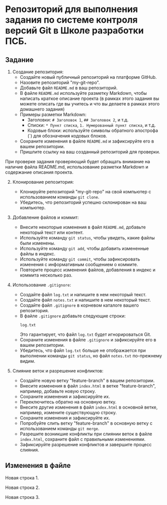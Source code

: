 # Репозиторий для выполнения задания по системе контроля версий Git в Школе разработки ПСБ.
## Задание

1. Создание репозитория:
   - Создайте новый публичный репозиторий на платформе GitHub.
   - Назовите репозиторий "my-git-repo".
   - Добавьте файл `README.md` в ваш репозиторий.
   - В файле `README.md` используйте разметку Markdown, чтобы написать краткое описание проекта (в рамках этого задания вы можете описать где вы учитесь и что вы делаете в рамках этого домашнего задания)
   - Примеры разметки Markdown:
     - Заголовки: `# Заголовок 1`, `## Заголовок 2`, и т.д.
     - Списки: `* Пункт списка`, `1. Нумерованный пункт списка`, и т.д.
     - Кодовые блоки: используйте символы обратного апострофа (`) для обозначения кодовых блоков.
   - Сохраните изменения в файле `README.md` и зафиксируйте его в вашем репозитории.
   - Пришлите ссылку на ваш созданный репозиторий для проверки.

При проверке задания проверяющий будет обращать внимание на наличие файла README.md, использование разметки Markdown и содержание описания проекта.

2. Клонирование репозитория:
   - Клонируйте репозиторий "my-git-repo" на свой компьютер с использованием команды `git clone`.
   - Убедитесь, что репозиторий успешно склонирован на ваш компьютер.

3. Добавление файлов и коммит:
   - Внесите некоторые изменения в файл `README.md`, добавьте некоторый текст или контент.
   - Используйте команду `git status`, чтобы увидеть, какие файлы были изменены.
   - Используйте команду `git add`, чтобы добавить измененные файлы в индекс.
   - Используйте команду `git commit`, чтобы зафиксировать изменения с информативным сообщением о коммите.
   - Повторите процесс изменения файлов, добавления в индекс и коммита несколько раз.

4. Использование `.gitignore`:
   - Создайте файл `log.txt` и напишите в нем некоторый текст.
   - Создайте файл `notes.txt` и напишите в нем некоторый текст.
   - Создайте файл `.gitignore` в корневом каталоге вашего репозитория.
   - В файле `.gitignore` добавьте следующие строки:
     ```
     log.txt
     ```
     Это гарантирует, что файл `log.txt` будет игнорироваться Git.
   - Сохраните изменения в файле `.gitignore` и зафиксируйте его в вашем репозитории.
   - Убедитесь, что файл `log.txt` больше не отображается при выполнении команды `git status`, но файл `notes.txt` по-прежнему видим.

5. Слияние веток и разрешение конфликтов:
   - Создайте новую ветку "feature-branch" в вашем репозитории.
   - Внесите изменения в файл `index.html` в ветке "feature-branch", например, добавьте новую строку.
   - Сохраните изменения и зафиксируйте их.
   - Переключитесь обратно на основную ветку.
   - Внесите другие изменения в файл `index.html` в основной ветке, например, измените существующую строку.
   - Сохраните изменения и зафиксируйте их.
   - Попробуйте слить ветку "feature-branch" в основную ветку с использованием команды `git merge`.
   - Разрешите возникшие конфликты при слиянии веток в файле `index.html`, сохраните файл с правильными изменениями.
   - Зафиксируйте разрешение конфликтов и завершите процесс слияния.

## Изменения в файле

Новая строка 1.

Новая строка 2.

Новая строка 3.
